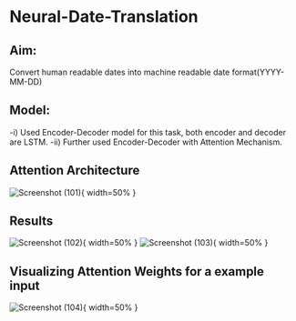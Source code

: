# Neural-Date-Translation
## Aim: 
Convert human readable dates into machine readable date format(YYYY-MM-DD)
## Model:  
-i) Used Encoder-Decoder model for this task, both encoder and decoder are LSTM.
-ii) Further used Encoder-Decoder with Attention Mechanism.
        
 ## Attention Architecture
 ![Screenshot (101)](https://user-images.githubusercontent.com/46930697/193477210-f9390762-a790-4563-b154-a95d68a7cc04.png){ width=50% }

 ## Results
 ![Screenshot (102)](https://user-images.githubusercontent.com/46930697/193477216-b353b19f-7874-4e3a-9de1-34c12bdbcee7.png){ width=50% }
 ![Screenshot (103)](https://user-images.githubusercontent.com/46930697/193477219-0c671238-0777-440b-97fd-ac2713a300f4.png){ width=50% }

 
 ## Visualizing Attention Weights for a example input
![Screenshot (104)](https://user-images.githubusercontent.com/46930697/193477240-27d4fd0e-44de-4a83-a478-85e1156be00f.png){ width=50% }
